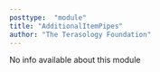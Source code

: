 ```yaml
---
posttype:  "module"  
title: "AdditionalItemPipes"
author: "The Terasology Foundation"
---
```

No info available about this module
